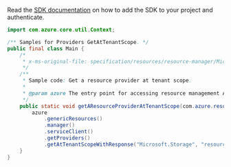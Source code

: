 Read the [SDK documentation](https://github.com/Azure/azure-sdk-for-java/blob/azure-resourcemanager_2.14.0/sdk/resourcemanager/azure-resourcemanager/README.md) on how to add the SDK to your project and authenticate.

```java
import com.azure.core.util.Context;

/** Samples for Providers GetAtTenantScope. */
public final class Main {
    /*
     * x-ms-original-file: specification/resources/resource-manager/Microsoft.Resources/stable/2021-01-01/examples/GetNamedProviderAtTenant.json
     */
    /**
     * Sample code: Get a resource provider at tenant scope.
     *
     * @param azure The entry point for accessing resource management APIs in Azure.
     */
    public static void getAResourceProviderAtTenantScope(com.azure.resourcemanager.AzureResourceManager azure) {
        azure
            .genericResources()
            .manager()
            .serviceClient()
            .getProviders()
            .getAtTenantScopeWithResponse("Microsoft.Storage", "resourceTypes/aliases", Context.NONE);
    }
}
```
